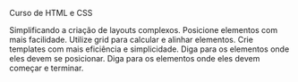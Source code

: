 Curso de HTML e CSS

Simplificando a criação de layouts complexos.
Posicione elementos com mais facilidade.
Utilize grid para calcular e alinhar elementos.
Crie templates com mais eficiência e simplicidade.
Diga para os elementos onde eles devem se posicionar.
Diga para os elementos onde eles devem começar e terminar.
